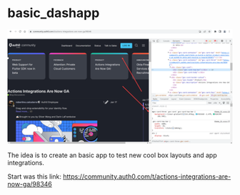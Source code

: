 

# basic_dashapp

![app_idea](./assets/Start_layout.png)

The idea is to create an basic app to test new cool box layouts and app integrations.

Start was this link: https://community.auth0.com/t/actions-integrations-are-now-ga/98346




